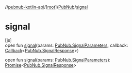 //[pubnub-kotlin-api](../../../index.md)/[[root]](../index.md)/[PubNub](index.md)/[signal](signal.md)

# signal

[js]\
open fun [signal](signal.md)(params: [PubNub.SignalParameters](-signal-parameters/index.md), callback: [Callback](../-callback/index.md)&lt;[PubNub.SignalResponse](-signal-response/index.md)&gt;)

open fun [signal](signal.md)(params: [PubNub.SignalParameters](-signal-parameters/index.md)): [Promise](https://kotlinlang.org/api/latest/jvm/stdlib/kotlin.js/-promise/index.html)&lt;[PubNub.SignalResponse](-signal-response/index.md)&gt;
